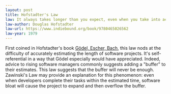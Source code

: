 ```yaml
---
layout: post
title: Hofstadter's Law
law: It always takes longer than you expect, even when you take into account Hofstadter's Law.
law-author: Douglas Hofstadter
law-url: https://www.indiebound.org/book/9780465026562
law-year: 1979
---
```


First coined in Hofstadter's book [Gödel, Escher, Bach](https://www.indiebound.org/book/9780465026562), this law nods at the difficulty of accurately estimating the length of software projects. It's self-referential in a way that Gödel especially would have appreciated. Indeed, advice to rising software managers commonly suggests adding a "buffer" to their estimates. This law suggests that the buffer will never be enough. Zawinski's Law may provide an explanation for this phenomenon: even when developers complete their tasks within the estimated time, software bloat will cause the project to expand and then overflow the buffer.